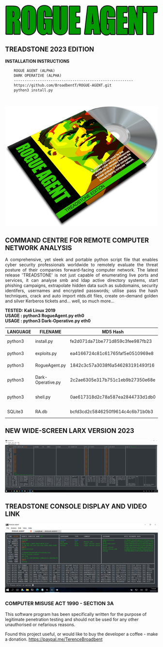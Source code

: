 <p align="center">
  <img src="https://github.com/BroadbentT/ROGUE-AGENT/blob/main/picture0.png">
</p>

## TREADSTONE 2023 EDITION

**INSTALLATION INSTRUCTIONS**

        ROGUE AGENT (ALPHA)
        DARK OPERATIVE (ALPHA)
        -------------------------------------------------------
        https://github.com/BroadbentT/ROGUE-AGENT.git
        python3 install.py
<br>

<p align="center">
  <img src="https://github.com/BroadbentT/ROGUE-AGENT/blob/main/picture1.png">
</p>

## COMMAND CENTRE FOR REMOTE COMPUTER NETWORK ANALYSIS

<p align="justify">
A comprehensive, yet sleek and portable python script file that enables cyber security professionals worldwide to remotely evaluate the threat posture of their companies forward-facing computer network. The latest release 'TREADSTONE' is not just capable of enumerating live ports and services, it can analyse smb and ldap active directory systems, start phishing campaigns, extrapolate hidden data such as subdomains, security identifers, usernames and encrypted passwords; utilise pass the hash techniques, crack and auto import ntds.dit files, create on-demand golden and silver Kerberos tickets and... well, so much more...
</p>

**TESTED: Kali Linux 2019** <br>
**USAGE : python3 RogueAgent.py eth0** <br>
**USAGE : python3 Dark-Operative.py eth0** <br>

| LANGUAGE  | FILENAME              | MD5 Hash                         | Description         | Version      |
|------     |-------                | -------                          | ----                |  ----        |
| python3   | install.py            | fe2d071da71be771d859c3fee987fb23 | Install Program     | TREADSTONE   |
| python3   | exploits.py           | ea4166724c81c61765faf5e0510969e8 | Install Exploits    | TREADSTONE   |
| python3   | RogueAgent.py         | 1842c3c57a3038f6a546283191493f16 | Command Centre      | TREADSTONE   |
| python3   | Dark-Operative.py     | 2c2ae6305e317b751c1eb9b27350e68e | Command Centre (WS) | LARX         |
| python3   | shell.py              | 0ae617318d2c78a587ea2844733d1db0 | Auto Reverse Shell  | LARX         |
| SQLite3   | RA.db                 | bcfd3cd2c5846250f9614c4c6b71b0b3 | Program Database    | TREADSTONE   |
       
## NEW WIDE-SCREEN LARX VERSION 2023 ##

<p align="center">
  <img src="https://github.com/BroadbentT/ROGUE-AGENT/blob/main/picture3.png">
</p>

## TREADSTONE CONSOLE DISPLAY AND VIDEO LINK

[![WinMaster](https://github.com/BroadbentT/ROGUE-AGENT/blob/main/picture2.png)](https://youtu.be/fx6gZ2zYQ68 "RogueAgent")

### COMPUTER MISUSE ACT 1990 - SECTION 3A
This software program has been specifically written for the purpose of legitimate penetration testing and should not be used for any other unauthorised or nefarious reasons.

Found this project useful, or would like to buy the developer a coffee - make a donation.
https://paypal.me/TerenceBroadbent
